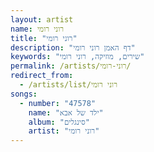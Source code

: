 ```yaml
---
layout: artist
name: רוני רומי
title: "רוני רומי"
description: "דף האמן רוני רומי"
keywords: "שירים, מוזיקה, רוני רומי"
permalink: /artists/רוני-רומי/
redirect_from:
  - /artists/list/רוני רומי
songs:
  - number: "47578"
    name: "ילד של אבא"
    album: "סינגלים"
    artist: "רוני רומי"
---
```

